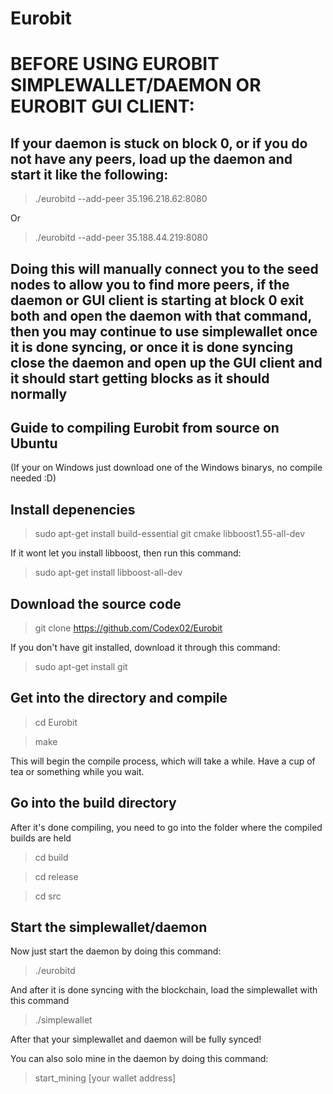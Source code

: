 # Eurobit

# BEFORE USING EUROBIT SIMPLEWALLET/DAEMON OR EUROBIT GUI CLIENT:
## If your daemon is stuck on block 0, or if you do not have any peers, load up the daemon and start it like the following:
> ./eurobitd --add-peer 35.196.218.62:8080

Or

> ./eurobitd --add-peer 35.188.44.219:8080
## Doing this will manually connect you to the seed nodes to allow you to find more peers, if the daemon or GUI client is starting at block 0 exit both and open the daemon with that command, then you may continue to use simplewallet once it is done syncing, or once it is done syncing close the daemon and open up the GUI client and it should start getting blocks as it should normally

## Guide to compiling Eurobit from source on Ubuntu
(If your on Windows just download one of the Windows binarys, no compile needed :D)

## Install depenencies

> sudo apt-get install build-essential git cmake libboost1.55-all-dev

If it wont let you install libboost, then run this command:

> sudo apt-get install libboost-all-dev

## Download the source code

> git clone https://github.com/Codex02/Eurobit

If you don't have git installed, download it through this command:

> sudo apt-get install git

## Get into the directory and compile

> cd Eurobit

> make

This will begin the compile process, which will take a while. Have a cup of tea or something while you wait.

## Go into the build directory

After it's done compiling, you need to go into the folder where the compiled builds are held

> cd build

> cd release

>cd src

## Start the simplewallet/daemon
Now just start the daemon by doing this command:

> ./eurobitd

And after it is done syncing with the blockchain, load the simplewallet with this command

> ./simplewallet

After that your simplewallet and daemon will be fully synced! 

You can also solo mine in the daemon by doing this command: 

> start_mining [your wallet address]
